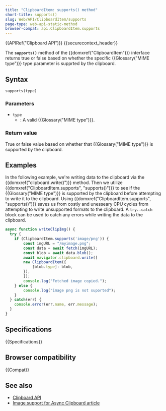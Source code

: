```yaml
---
title: "ClipboardItem: supports() method"
short-title: supports()
slug: Web/API/ClipboardItem/supports
page-type: web-api-static-method
browser-compat: api.ClipboardItem.supports
---
```


{{APIRef("Clipboard API")}} {{securecontext_header}}

The **`supports()`** method of the {{domxref("ClipboardItem")}} interface returns true or false based on whether the specific {{Glossary("MIME type")}} type parameter is supprted by the clipboard.

## Syntax

```js-nolint
supports(type)
```

### Parameters

- `type`
  - : A valid {{Glossary("MIME type")}}.

### Return value

True or false value based on whether that {{Glossary("MIME type")}} is supported by the clipboard.

## Examples

In the following example, we're writing data to the clipboard via the {{domxref("clipboard.write()")}} method. Then we utilize {{domxref("ClipboardItem.supports", "supports()")}} to see if the {{Glossary("MIME type")}} is supported by the clipboard before attempting to write it to the clipboard. Using {{domxref("ClipboardItem.supports", "supports()")}} saves us from costly and unesseary CPU cycles from attempting to write unsupported formats to the clipboard. A `try..catch` block can be used to catch any errors while writing the data to the clipboard.

```js
async function writeClipImg() {
  try {
    if (ClipboardItem.supports('image/png')) {
        const imgURL = "/myimage.png";
        const data = await fetch(imgURL);
        const blob = await data.blob();
        await navigator.clipboard.write([
        new ClipboardItem({
            [blob.type]: blob,
        }),
        ]);
        console.log("Fetched image copied.");
    } else {
        console.log("image png is not suported");
    }
  } catch(err) {
    console.error(err.name, err.message);
  }
}
```

## Specifications

{{Specifications}}

## Browser compatibility

{{Compat}}

## See also

- [Clipboard API](/en-US/docs/Web/API/Clipboard_API)
- [Image support for Async Clipboard article](https://web.dev/articles/async-clipboard)
